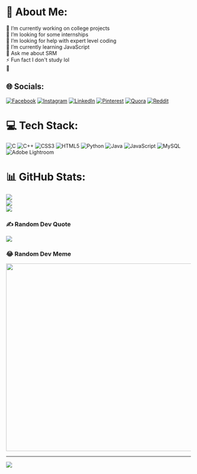 # 💫 About Me:
🔭 I’m currently working on college projects <br>👯 I’m looking for some internships<br>🤝 I’m looking for help with  expert level coding <br>🌱 I’m currently learning JavaScript <br>💬 Ask me about SRM <br>⚡ Fun fact I don't study lol<br>📲      


## 🌐 Socials:
[![Facebook](https://img.shields.io/badge/Facebook-%231877F2.svg?logo=Facebook&logoColor=white)](https://www.facebook.com/sahil.punk.33) [![Instagram](https://img.shields.io/badge/Instagram-%23E4405F.svg?logo=Instagram&logoColor=white)](https://instagram.com/itz.saahil) [![LinkedIn](https://img.shields.io/badge/LinkedIn-%230077B5.svg?logo=linkedin&logoColor=white)](https://linkedin.com/in/sahil-08957a236) [![Pinterest](https://img.shields.io/badge/Pinterest-%23E60023.svg?logo=Pinterest&logoColor=white)](https://pinterest.com/Official_punk) [![Quora](https://img.shields.io/badge/Quora-%23B92B27.svg?logo=Quora&logoColor=white)](https://quora.com/profile/SAHIL ) [![Reddit](https://img.shields.io/badge/Reddit-%23FF4500.svg?logo=Reddit&logoColor=white)](https://reddit.com/user/itz_saahil) 

# 💻 Tech Stack:
![C](https://img.shields.io/badge/c-%2300599C.svg?style=plastic&logo=c&logoColor=white) ![C++](https://img.shields.io/badge/c++-%2300599C.svg?style=plastic&logo=c%2B%2B&logoColor=white) ![CSS3](https://img.shields.io/badge/css3-%231572B6.svg?style=plastic&logo=css3&logoColor=white) ![HTML5](https://img.shields.io/badge/html5-%23E34F26.svg?style=plastic&logo=html5&logoColor=white) ![Python](https://img.shields.io/badge/python-3670A0?style=plastic&logo=python&logoColor=ffdd54) ![Java](https://img.shields.io/badge/java-%23ED8B00.svg?style=plastic&logo=java&logoColor=white) ![JavaScript](https://img.shields.io/badge/javascript-%23323330.svg?style=plastic&logo=javascript&logoColor=%23F7DF1E) ![MySQL](https://img.shields.io/badge/mysql-%2300f.svg?style=plastic&logo=mysql&logoColor=white) ![Adobe Lightroom](https://img.shields.io/badge/Adobe%20Lightroom-31A8FF.svg?style=plastic&logo=Adobe%20Lightroom&logoColor=white)
# 📊 GitHub Stats:
![](https://github-readme-stats.vercel.app/api?username=qxznt&theme=radical&hide_border=false&include_all_commits=false&count_private=false)<br/>
![](https://github-readme-streak-stats.herokuapp.com/?user=qxznt&theme=radical&hide_border=false)<br/>
![](https://github-readme-stats.vercel.app/api/top-langs/?username=qxznt&theme=radical&hide_border=false&include_all_commits=false&count_private=false&layout=compact)

### ✍️ Random Dev Quote
![](https://quotes-github-readme.vercel.app/api?type=vetical&theme=radical)

### 😂 Random Dev Meme
<img src="https://random-memer.herokuapp.com/" width="512px"/>

---
[![](https://visitcount.itsvg.in/api?id=qxznt&icon=0&color=4)](https://visitcount.itsvg.in)
